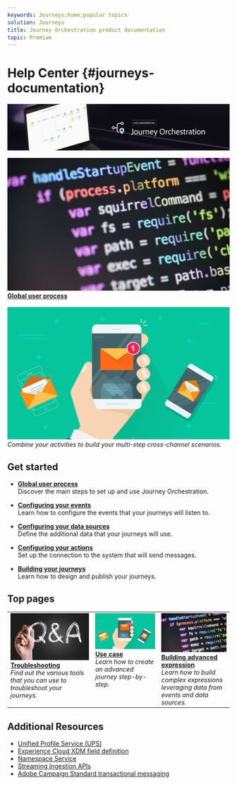 ```yaml
---
keywords: Journeys;home;popular topics
solution: Journeys
title: Journey Orchestration product documentation
topic: Premium
---
```


# Help Center {#journeys-documentation}

![](using/assets/bannerjourney.png) 

<td valign="top">
    <a href="using/expression/expressionadvanced.md">
      <img alt="conditions" src="using/assets/dev.png"/>
    </a>
    <div>
    <a href="using/about/aboutprocess.md"><strong>Global user process</strong></a>
    </div>
    <em> </em>
    <br>
  </td>
  <td valign="top">
    <a href="using/event/event.md#section_tbk_5qt_pgb">
      <img alt="build" src="using/assets/design.png"/>
    </a>
    <div>
    <a href="using/building-journeys/journey.md"><strong></strong></a>
    </div>
    <em>Combine your activities to build your multi-step cross-channel scenarios.</em>
    <br>
  </td>
  <td valign="top">

## Get started

* **[Global user process](using/expression/expressionadvanced.md)**<br/>
Discover the main steps to set up and use Journey Orchestration.

* **[Configuring your events](using/event/event.md#section_tbk_5qt_pgb)**<br/>
Learn how to configure the events that your journeys will listen to.

* **[Configuring your data sources](using/datasource/ds.md)**<br/>
Define the additional data that your journeys will use. 

* **[Configuring your actions](using/action/action.md)**<br/>
Set up the connection to the system that will send messages.

* **[Building your journeys](using/building-journeys/journey.md)**<br/>
Learn how to design and publish your journeys.

## Top pages

 <table>
<tr>
    <td valign="top">
        <a href="using/about/troubleshooting.md">
       <img alt="Developers" src="using/assets/FAQ.png" />
       </a>
    <div>
    <a href="using/about/troubleshooting.md"><strong>Troubleshooting</strong></a>
    </div>
    <em>Find out the various tools that you can use to troubleshoot your journeys.</em>
    <br>
  </td>
  <td valign="top">
    <a href="using/building-journeys/journey.md">
      <img alt="build" src="using/assets/design.png"/>
    </a>
    <div>
    <a href="using/usecase/uc2intro.md"><strong>Use case</strong></a>
    </div>
    <em>Learn how to create an advanced journey step-by-step.</em>
    <br>
  </td>
  <td valign="top">
    <a href="using/expression/expressionadvanced.md">
      <img alt="conditions" src="using/assets/dev.png"/>
    </a>
    <div>
    <a href="using/expression/expressionadvanced.md"><strong>Building advanced expression</strong></a>
    </div>
    <em>Learn how to build complex expressions leveraging data from events and data sources. </em>
    <br>
  </td>
</tr>
</table>

## Additional Resources

* [Unified Profile Service (UPS)](https://www.adobe.io/apis/cloudplatform/dataservices/profile-identity-segmentation/profile-identity-segmentation-services.html#!api-specification/markdown/narrative/technical_overview/unified_profile_architectural_overview/unified_profile_architectural_overview.md)
* [Experience Cloud XDM field definition](https://www.adobe.io/apis/cloudplatform/dataservices/xdm.html)
* [Namespace Service](https://www.adobe.io/apis/cloudplatform/dataservices/profile-identity-segmentation/profile-identity-segmentation-services.html#!api-specification/markdown/narrative/technical_overview/identity_namespace_overview/identity_namespace_overview.md)
* [Streaming Ingestion APIs](https://www.adobe.io/apis/cloudplatform/dataservices/data-ingestion/data-ingestion-services.html#!api-specification/markdown/narrative/technical_overview/streaming_ingest/getting_started_with_platform_streaming_ingestion.md)
* [Adobe Campaign Standard transactional messaging](https://docs.adobe.com/content/help/en/campaign-standard/using/communication-channels/transactional-messaging/about-transactional-messaging.html)
